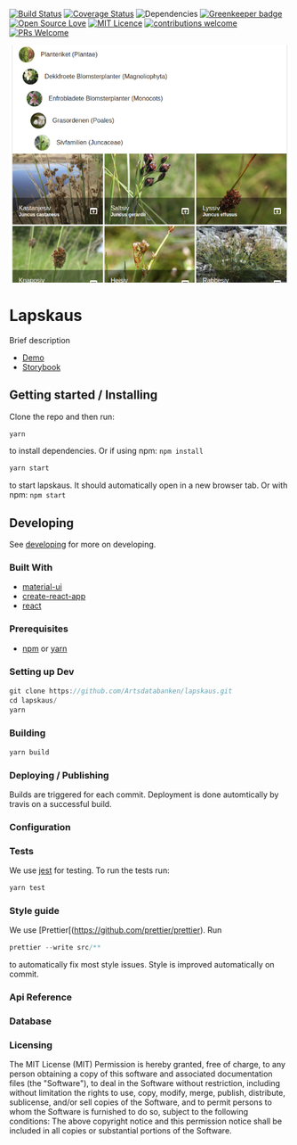 [![Build Status](https://travis-ci.org/Artsdatabanken/lapskaus.svg?branch=master)](https://travis-ci.org/Artsdatabanken/lapskaus) [![Coverage Status](https://coveralls.io/repos/github/Artsdatabanken/lapskaus/badge.svg?branch=master)](https://coveralls.io/github/Artsdatabanken/lapskaus?branch=master)
![Dependencies](https://david-dm.org/artsdatabanken/lapskaus.svg)
[![Greenkeeper badge](https://badges.greenkeeper.io/Artsdatabanken/lapskaus.svg)](https://greenkeeper.io/)
[![Open Source Love](https://badges.frapsoft.com/os/v2/open-source.svg?v=103)](https://github.com/ellerbrock/open-source-badges/)
[![MIT Licence](https://badges.frapsoft.com/os/mit/mit.svg?v=103)](https://opensource.org/licenses/mit-license.php)
[![contributions welcome](https://camo.githubusercontent.com/926d8ca67df15de5bd1abac234c0603d94f66c00/68747470733a2f2f696d672e736869656c64732e696f2f62616467652f636f6e747269627574696f6e732d77656c636f6d652d627269676874677265656e2e7376673f7374796c653d666c6174)](https://github.com/Artsdatabanken/lapskaus/issues)
[![PRs Welcome](https://img.shields.io/badge/PRs-welcome-brightgreen.svg)](CONTRIBUTING.md#pull-requests)

[![Screenshot](screenshot.png "lapskaus screenshot")](http://outgoing-front.surge.sh/)

# Lapskaus

Brief description

* [Demo](https://artsdatabanken.github.io/lapskaus/storybook)
* [Storybook](https://artsdatabanken.github.io/lapskaus/storybook)

## Getting started / Installing

Clone the repo and then run:

```javascript
yarn
```

to install dependencies.  Or if using npm: `npm install`

```javascript
yarn start
```

to start lapskaus.  It should automatically open in a new browser tab.  Or with npm: `npm start`

## Developing

See [developing](DEVELOPING.md) for more on developing.

### Built With

 * [material-ui](https://github.com/callemall/material-ui)
 * [create-react-app](https://github.com/facebookincubator/create-react-app)
 * [react](https://github.com/facebook/react)

### Prerequisites

 * [npm](https://nodejs.org/en/download/) or [yarn](https://yarnpkg.com/en/)

### Setting up Dev

```javascript
git clone https://github.com/Artsdatabanken/lapskaus.git
cd lapskaus/
yarn
```

### Building
```javascript
yarn build
```
### Deploying / Publishing

Builds are triggered for each commit.  Deployment is done automtically by travis on a successful build.

### Configuration

### Tests

We use [jest](https://facebook.github.io/jest/) for testing.  To run the tests run:

```javascript
yarn test
```
### Style guide

We use [Prettier[(https://github.com/prettier/prettier). Run

```javascript
prettier --write src/**
```

to automatically fix most style issues.   Style is improved automatically on commit.

### Api Reference

### Database

### Licensing

The MIT License (MIT)
Permission is hereby granted, free of charge, to any person obtaining a copy of this software and associated documentation files (the "Software"), to deal in the Software without restriction, including without limitation the rights to use, copy, modify, merge, publish, distribute, sublicense, and/or sell copies of the Software, and to permit persons to whom the Software is furnished to do so, subject to the following conditions:
The above copyright notice and this permission notice shall be included in all copies or substantial portions of the Software.
